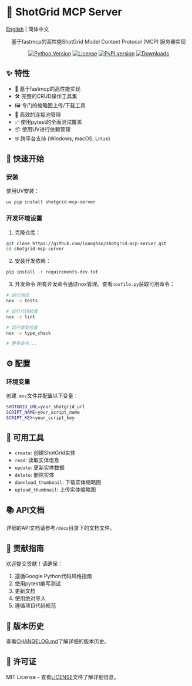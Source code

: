 # 🎯 ShotGrid MCP Server

[English](README.md) | 简体中文

<div align="center">

基于fastmcp的高性能ShotGrid Model Context Protocol (MCP) 服务器实现

[![Python Version](https://img.shields.io/pypi/pyversions/shotgrid-mcp-server.svg)](https://pypi.org/project/shotgrid-mcp-server/)
[![License](https://img.shields.io/github/license/loonghao/shotgrid-mcp-server.svg)](LICENSE)
[![PyPI version](https://badge.fury.io/py/shotgrid-mcp-server.svg)](https://badge.fury.io/py/shotgrid-mcp-server)
[![Downloads](https://pepy.tech/badge/shotgrid-mcp-server)](https://pepy.tech/project/shotgrid-mcp-server)

</div>

## ✨ 特性

- 🚀 基于fastmcp的高性能实现
- 🛠 完整的CRUD操作工具集
- 🖼 专门的缩略图上传/下载工具
- 🔄 高效的连接池管理
- ✅ 使用pytest的全面测试覆盖
- 📦 使用UV进行依赖管理
- 🌐 跨平台支持 (Windows, macOS, Linux)

## 🚀 快速开始

### 安装

使用UV安装：
```bash
uv pip install shotgrid-mcp-server
```

### 开发环境设置

1. 克隆仓库：
```bash
git clone https://github.com/loonghao/shotgrid-mcp-server.git
cd shotgrid-mcp-server
```

2. 安装开发依赖：
```bash
pip install -r requirements-dev.txt
```

3. 开发命令
所有开发命令通过nox管理。查看`noxfile.py`获取可用命令：
```bash
# 运行测试
nox -s tests

# 运行代码检查
nox -s lint

# 运行类型检查
nox -s type_check

# 更多命令...
```

## ⚙️ 配置

### 环境变量

创建`.env`文件并配置以下变量：
```bash
SHOTGRID_URL=your_shotgrid_url
SCRIPT_NAME=your_script_name
SCRIPT_KEY=your_script_key
```

## 🔧 可用工具

- `create`: 创建ShotGrid实体
- `read`: 读取实体信息
- `update`: 更新实体数据
- `delete`: 删除实体
- `download_thumbnail`: 下载实体缩略图
- `upload_thumbnail`: 上传实体缩略图

## 📚 API文档

详细的API文档请参考`/docs`目录下的文档文件。

## 🤝 贡献指南

欢迎提交贡献！请确保：

1. 遵循Google Python代码风格指南
2. 使用pytest编写测试
3. 更新文档
4. 使用绝对导入
5. 遵循项目代码规范

## 📝 版本历史

查看[CHANGELOG.md](CHANGELOG.md)了解详细的版本历史。

## 📄 许可证

MIT License - 查看[LICENSE](LICENSE)文件了解详细信息。
